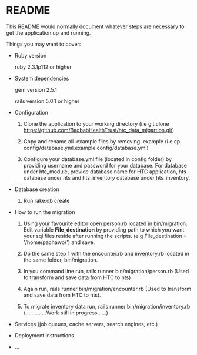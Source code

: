 # README

This README would normally document whatever steps are necessary to get the
application up and running.

Things you may want to cover:

* Ruby version
  
  ruby 2.3.1p112 or higher

* System dependencies

  gem version 2.5.1

  rails version 5.0.1 or higher

* Configuration

  1. Clone the application to your working directory 
      (i.e git clone https://github.com/BaobabHealthTrust/htc_data_migartion.git)

  2. Copy and rename all .example files by removing .example 
      (i.e cp config/database.yml.example config/database.yml)

  3. Configure your database.yml file (located in config folder) by
      providing username and password for your database. For database under htc_module, 
      provide database name for HTC application, hts database under hts and hts_inventory
      database under hts_inventory.

* Database creation

  1. Run rake:db create

* How to run the migration

  1. Using your favourite editor open  person.rb located in bin/migration.
      Edit variable **File_destination** by providing path to which you want your
      sql files reside after running the scripts. (e.g File_destination = '/home/pachawo/')
      and save.

  2. Do the same step 1 with the encounter.rb and inventory.rb located in the same folder, bin/migration.

  3. In you command line run, rails runner bin/migration/person.rb
      (Used to transform and save data from HTC to hts)

  4. Again run, rails runner bin/migration/encounter.rb 
      (Used to transform and save data from HTC to hts).

  5. To migrate inventory data run, rails runner bin/migration/inventory.rb
      (..............Work still in progress......)

* Services (job queues, cache servers, search engines, etc.)

* Deployment instructions

* ...
